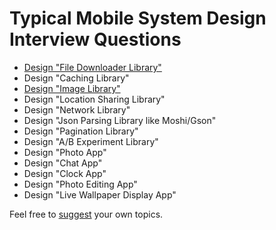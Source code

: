 # Typical Mobile System Design Interview Questions
- [Design "File Downloader Library"](/exercises/file-downloader-library.md)
- Design "Caching Library"
- [Design "Image Library"](/exercises/image-library.md)
- Design "Location Sharing Library"
- Design "Network Library"
- Design "Json Parsing Library like Moshi/Gson"
- Design "Pagination Library"
- Design "A/B Experiment Library"
- Design "Photo App"
- Design "Chat App"
- Design "Clock App"
- Design "Photo Editing App"
- Design "Live Wallpaper Display App"

Feel free to [suggest](https://github.com/weeeBox/mobile-system-design/issues/new) your own topics.
